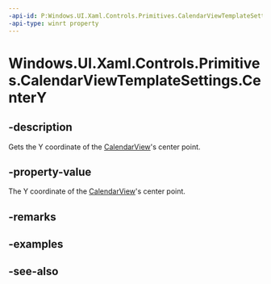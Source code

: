 ```yaml
---
-api-id: P:Windows.UI.Xaml.Controls.Primitives.CalendarViewTemplateSettings.CenterY
-api-type: winrt property
---
```


<!-- Property syntax
public double CenterY { get; }
-->

# Windows.UI.Xaml.Controls.Primitives.CalendarViewTemplateSettings.CenterY

## -description
Gets the Y coordinate of the [CalendarView](../windows.ui.xaml.controls/calendarview.md)'s center point.



## -property-value
The Y coordinate of the [CalendarView](../windows.ui.xaml.controls/calendarview.md)'s center point.

## -remarks

## -examples

## -see-also
